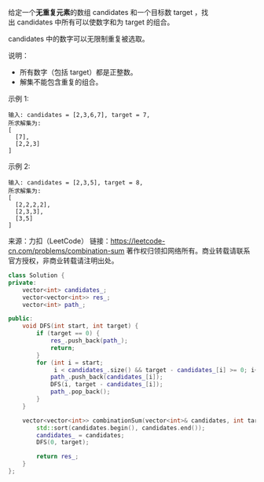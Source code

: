 给定一个**无重复元素**的数组 candidates 和一个目标数 target ，找出 candidates 中所有可以使数字和为 target 的组合。

candidates 中的数字可以无限制重复被选取。

说明：

+ 所有数字（包括 target）都是正整数。
+ 解集不能包含重复的组合。 

示例 1:

    输入: candidates = [2,3,6,7], target = 7,
    所求解集为:
    [
      [7],
      [2,2,3]
    ]

示例 2:

    输入: candidates = [2,3,5], target = 8,
    所求解集为:
    [
      [2,2,2,2],
      [2,3,3],
      [3,5]
    ]

来源：力扣（LeetCode）
链接：https://leetcode-cn.com/problems/combination-sum
著作权归领扣网络所有。商业转载请联系官方授权，非商业转载请注明出处。

```c++
class Solution {
private:
    vector<int> candidates_;
    vector<vector<int>> res_;
    vector<int> path_;

public:
    void DFS(int start, int target) {
        if (target == 0) {
            res_.push_back(path_);
            return;
        }
        for (int i = start;
             i < candidates_.size() && target - candidates_[i] >= 0; i++) {
            path_.push_back(candidates_[i]);
            DFS(i, target - candidates_[i]);
            path_.pop_back();
        }
    }

    vector<vector<int>> combinationSum(vector<int>& candidates, int target) {
        std::sort(candidates.begin(), candidates.end());
        candidates_ = candidates;
        DFS(0, target);

        return res_;
    }
};
```
